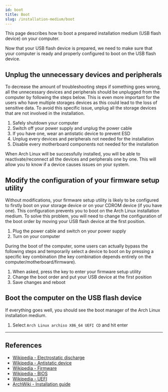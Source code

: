 ```yaml
---
id: boot
title: Boot
slug: /installation-medium/boot
---
```


<head>
  <title>Installation medium boot | Arcadia</title>
</head>

This page describes how to boot a prepared installation medium (USB flash device) on your computer.

Now that your USB flash device is prepared, we need to make sure that your computer is ready and properly configured to boot on the USB flash device.

## Unplug the unnecessary devices and peripherals

To decrease the amount of troubleshooting steps if something goes wrong, all the unnecessary devices and peripherals should be unplugged from the computer by following the steps below. This is even more important for the users who have multiple storages devices as this could lead to the loss of sensitive data. To avoid this specific issue, unplug all the storage devices that are not involved in the installation.

1. Safely shutdown your computer
1. Switch off your power supply and unplug the power cable
1. If you have one, wear an antistatic device to prevent ESD
1. Unplug every devices and peripherals not needed for the installation
1. Disable every motherboard components not needed for the installation

When Arch Linux will be successfully installed, you will be able to reactivate/reconnect all the devices and peripherals one by one. This will allow you to know if a device causes issues on your system.

## Modify the configuration of your firmware setup utility

Without modifications, your firmware setup utility is likely to be configured to firstly boot on your storage device or on your CDROM device (if you have one). This configuration prevents you to boot on the Arch Linux installation medium. To solve this problem, you will need to change the configuration of the boot order by moving your USB flash device at the first position.

1. Plug the power cable and switch on your power supply
1. Turn on your computer

During the boot of the computer, some users can actually bypass the following steps and temporarily select a device to boot on by pressing a specific key combination (the key combination depends entirely on the computer/motherboard/firmware).

1. When asked, press the key to enter your firmware setup utility
1. Change the boot order and put your USB device at the first position
1. Save changes and reboot

## Boot the computer on the USB flash device

If everything goes well, you should see the boot manager of the Arch Linux installation medium.

1. Select `Arch Linux archiso X86_64 UEFI CD` and hit enter

---

## References

- [Wikipedia - Electrostatic discharge](https://en.wikipedia.org/wiki/Electrostatic_discharge)
- [Wikipedia - Antistatic device](https://en.wikipedia.org/wiki/Antistatic_device)
- [Wikipedia - Firmware](https://en.wikipedia.org/wiki/Firmware)
- [Wikipedia - BIOS](https://en.wikipedia.org/wiki/BIOS)
- [Wikipedia - UEFI](https://en.wikipedia.org/wiki/Unified_Extensible_Firmware_Interface)
- [ArchWiki - Installation guide](https://wiki.archlinux.org/index.php/Installation_guide#Boot_the_live_environment)